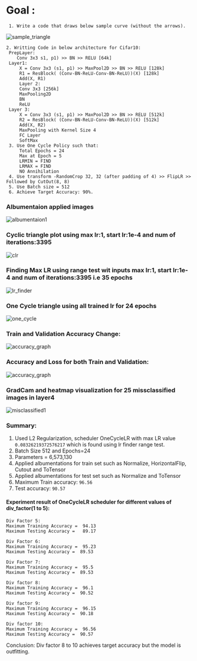 # Goal :
```
 1. Write a code that draws below sample curve (without the arrows). 
```
 ![sample_triangle](https://github.com/sajnanshetty/deep-learning/blob/master/s11/images/triangle_sample.PNG)
``` 
2. Writting Code in below architecture for Cifar10:
 PrepLayer:
    Conv 3x3 s1, p1) >> BN >> RELU [64k]
 Layer1:
     X = Conv 3x3 (s1, p1) >> MaxPool2D >> BN >> RELU [128k]
     R1 = ResBlock( (Conv-BN-ReLU-Conv-BN-ReLU))(X) [128k] 
     Add(X, R1)
     Layer 2:
     Conv 3x3 [256k]
     MaxPooling2D
     BN
     ReLU
 Layer 3:
     X = Conv 3x3 (s1, p1) >> MaxPool2D >> BN >> RELU [512k]
     R2 = ResBlock( (Conv-BN-ReLU-Conv-BN-ReLU))(X) [512k]
     Add(X, R2)
     MaxPooling with Kernel Size 4
     FC Layer 
     SoftMax
 3. Use One Cycle Policy such that:
     Total Epochs = 24
     Max at Epoch = 5
     LRMIN = FIND
     LRMAX = FIND
     NO Annihilation
 4. Use transform -RandomCrop 32, 32 (after padding of 4) >> FlipLR >> Followed by CutOut(8, 8)
 5. Use Batch size = 512
 6. Achieve Target Accuracy: 90%. 
```

### Albumentaion applied images 
![albumentaion1](https://github.com/sajnanshetty/deep-learning/blob/master/s11/images/albumentation.PNG)

### Cyclic triangle plot using max lr:1, start lr:1e-4 and num of iterations:3395
![clr](https://github.com/sajnanshetty/deep-learning/blob/master/s11/images/triangle/clr_triangle.PNG)

### Finding Max LR using range test wit inputs max lr:1, start lr:1e-4 and num of iterations:3395 i.e 35 epochs
![lr_finder](https://github.com/sajnanshetty/deep-learning/blob/master/s11/images/lr_accuracy.PNG)

### One Cycle triangle using all trained lr for 24 epochs
![one_cycle](https://github.com/sajnanshetty/deep-learning/blob/master/s11/images/triangle/onecycle_triangle.png)

### Train and Validation Accuracy Change:
![accuracy_graph](https://github.com/sajnanshetty/deep-learning/blob/master/s11/images/train_validation_accuracy_change.png)

### Accuracy and Loss for both Train and Validation:
![accuracy_graph](https://github.com/sajnanshetty/deep-learning/blob/master/s11/images/all_graph.png)

### GradCam and heatmap visualization for 25 missclassified images in layer4
![misclassified1](https://github.com/sajnanshetty/deep-learning/blob/master/s11/images/gradcam.png)

### Summary:
1. Used L2 Regularization, scheduler OneCycleLR with max LR value `0.08326219372576217` which
 is found using lr finder range test.
2. Batch Size 512 and Epochs=24
3. Parameters = 6,573,130
4. Applied albumentations for train set such as Normalize, HorizontalFlip, Cutout and ToTensor
5. Applied albumentations for test set such as Normalize and ToTensor
7. Maximum Train accuracy:  `96.56`
8. Test accuracy:  `90.57`

#### Experiment result of OneCycleLR scheduler for different values of div_factor(1 to 5):

``` 
Div Factor 5:
Maximum Training Accuracy =  94.13
Maximum Testing Accuracy =   89.17

Div Factor 6:
Maximum Training Accuracy =  95.23
Maximum Testing Accuracy =  89.53

Div Factor 7:
Maximum Training Accuracy =  95.5
Maximum Testing Accuracy =  89.53

Div factor 8:
Maximum Training Accuracy =  96.1
Maximum Testing Accuracy =  90.52

Div factor 9:
Maximum Training Accuracy =  96.15
Maximum Testing Accuracy =  90.18

Div factor 10:
Maximum Training Accuracy =  96.56
Maximum Testing Accuracy =  90.57
``` 

Conclusion: Div factor 8 to 10 achieves target accuracy but the model is outfitting.




